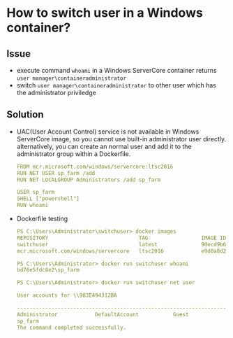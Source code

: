 # How to switch user in a Windows container?

## Issue

- execute command `whoami` in a Windows ServerCore container returns `user manager\containeradministrator`
- switch `user manager\containeradministrator` to other user which has the administrator priviledge

## Solution

- UAC(User Account Control) service is not available in Windows ServerCore image, so you cannot use built-in administrator user directly. alternatively, you can create an normal user and add it to the administrator group within a Dockerfile.

    ```yaml
    FROM mcr.microsoft.com/windows/servercore:ltsc2016
    RUN NET USER sp_farm /add
    RUN NET LOCALGROUP Administrators /add sp_farm

    USER sp_farm
    SHELL ["powershell"]
    RUN whoami
    ```

- Dockerfile testing

    ```yaml
    PS C:\Users\Administrator\switchuser> docker images
    REPOSITORY                             TAG                 IMAGE ID            CREATED             SIZE
    switchuser                             latest              90ecd9b64839        39 seconds ago      11.3GB
    mcr.microsoft.com/windows/servercore   ltsc2016            e9d0a8d2fc57        2 weeks ago         11.3GB

    PS C:\Users\Administrator> docker run switchuser whoami
    bd76e5fdc8e2\sp_farm

    PS C:\Users\Administrator> docker run switchuser net user

    User accounts for \\983E494312BA

    -------------------------------------------------------------------------------
    Administrator            DefaultAccount           Guest
    sp_farm
    The command completed successfully.
    ```
